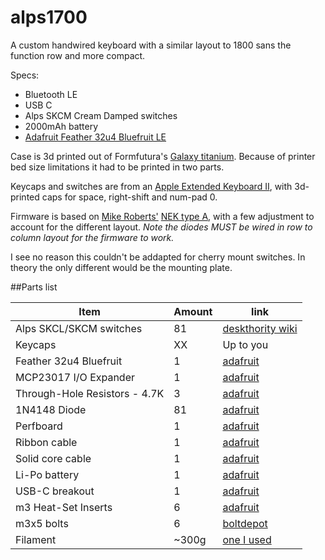 # alps1700

A custom handwired keyboard with a similar layout to 1800 sans the function row and more compact.

Specs:
- Bluetooth LE
- USB C
- Alps SKCM Cream Damped switches
- 2000mAh battery
- [Adafruit Feather 32u4 Bluefruit LE](https://www.adafruit.com/product/2829) 

Case is 3d printed out of Formfutura's [Galaxy titanium](https://www.partsbuilt.com/galaxy-pla-titanium-silver-formfutura/). Because of printer bed size limitations it had to be printed in two parts. 

Keycaps and switches are from an [Apple Extended Keyboard II](https://deskthority.net/wiki/Apple_Extended_Keyboard_II), with 3d-printed caps for space, right-shift and num-pad 0.


Firmware is based on [Mike Roberts'](https://github.com/ecopoesis) [NEK type A](https://github.com/qmk/qmk_firmware/tree/master/keyboards/nek_type_a), with a few adjustment to account for the different layout. _Note the diodes MUST be wired in row to column layout for the firmware to work._

I see no reason this couldn't be addapted for cherry mount switches. In theory the only different would be the mounting plate.

##Parts list

| Item      | Amount | link |
| ----------- | ----------- | ----------- |
| Alps SKCL/SKCM switches       | 81       | [deskthority wiki](https://deskthority.net/wiki/Alps_SKCL/SKCM_series) |
| Keycaps       | XX       | Up to you |
| Feather 32u4 Bluefruit      | 1       | [adafruit](https://www.adafruit.com/product/2829) |
| MCP23017 I/O Expander   | 1        | [adafruit](https://www.adafruit.com/product/732) |
| Through-Hole Resistors - 4.7K   | 3        | [adafruit](https://www.adafruit.com/product/2783) |
| 1N4148 Diode    | 81         | [adafruit](https://www.adafruit.com/product/1641) |
| Perfboard    | 1        | [adafruit](https://www.adafruit.com/product/2670) |
| Ribbon cable    | 1        | [adafruit](https://www.adafruit.com/product/3890) |
| Solid core cable    | 1        | [adafruit](https://www.adafruit.com/product/290) |
| Li-Po battery    | 1        | [adafruit](https://www.adafruit.com/product/2011) |
| USB-C breakout    | 1        | [adafruit](https://www.adafruit.com/product/4090) |
| m3 Heat-Set Inserts    | 6        | [adafruit](https://www.adafruit.com/product/4256) |
| m3x5 bolts    | 6        | [boltdepot](https://www.boltdepot.com/Product-Details.aspx?product=18787) |
| Filament    | ~300g        | [one I used](https://www.partsbuilt.com/galaxy-pla-titanium-silver-formfutura/) |




